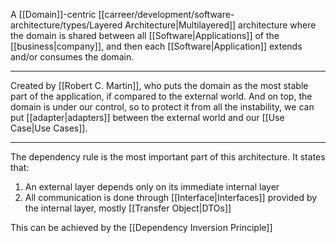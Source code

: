 A [[Domain]]-centric [[carreer/development/software-architecture/types/Layered Architecture|Multilayered]] architecture where the domain is shared between all [[Software|Applications]] of the [[business|company]], and then each [[Software|Application]] extends and/or consumes the domain.

---

Created by [[Robert C. Martin]], who puts the domain as the most stable part of the application, if compared to the external world. And on top, the domain is under our control, so to protect it from all the instability, we can put [[adapter|adapters]] between the external world and our [[Use Case|Use Cases]].

---

The dependency rule is the most important part of this architecture. It states that:

1. An external layer depends only on its immediate internal layer
2. All communication is done through [[Interface|Interfaces]] provided by the internal layer, mostly [[Transfer Object|DTOs]]

This can be achieved by the [[Dependency Inversion Principle]]